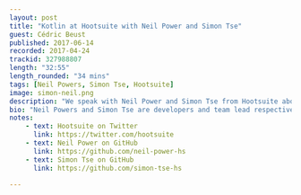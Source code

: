 ```yaml
---
layout: post
title: "Kotlin at Hootsuite with Neil Power and Simon Tse"
guest: Cédric Beust
published: 2017-06-14
recorded: 2017-04-24
trackid: 327988807
length: "32:55"
length_rounded: "34 mins"
tags: [Neil Powers, Simon Tse, Hootsuite]
image: simon-neil.png
description: "We speak with Neil Power and Simon Tse from Hootsuite about their use and adoption of Kotlin in Android and other areas they are investigating into expanding with Kotlin"
bio: "Neil Powers and Simon Tse are developers and team lead respectively at Hootsuite"
notes: 
    - text: Hootsuite on Twitter
      link: https://twitter.com/hootsuite
    - text: Neil Power on GitHub
      link: https://github.com/neil-power-hs
    - text: Simon Tse on GitHub
      link: https://github.com/simon-tse-hs

---
```



